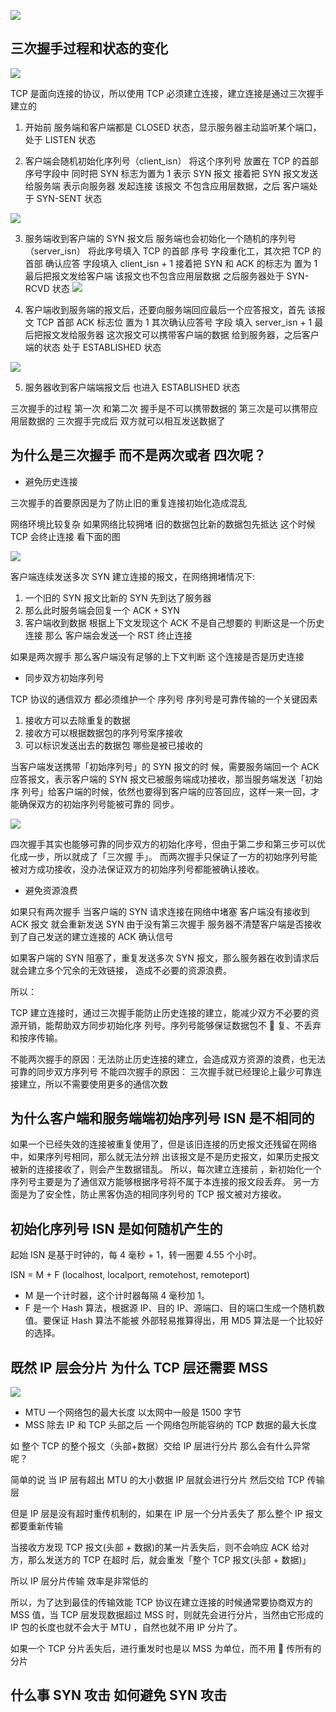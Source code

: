 ![](TCP/TCP_connection.jpg)

## 三次握手过程和状态的变化

![](TCP/tcp_three.jpg)

TCP 是面向连接的协议，所以使用 TCP 必须建立连接，建立连接是通过三次握手建立的

1. 开始前 服务端和客户端都是 CLOSED 状态，显示服务器主动监听某个端口，处于 LISTEN 状态

2. 客户端会随机初始化序列号（client_isn） 将这个序列号 放置在 TCP 的首部序号字段中 同时把 SYN 标志为置为 1 表示 SYN 报文 接着把 SYN 报文发送给服务端 表示向服务器 发起连接 该报文 不包含应用层数据，之后 客户端处于 SYN-SENT 状态

![](TCP/tcp_05.jpg)

3. 服务端收到客户端的 SYN 报文后 服务端也会初始化一个随机的序列号 （server_isn） 将此序号填入 TCP 的首部 序号 字段重化工，其次把 TCP 的首部 确认应答 字段填入 client_isn + 1 接着把 SYN 和 ACK 的标志为 置为 1 最后把报文发给客户端 该报文也不包含应用层数据 之后服务器处于 SYN-RCVD 状态
   ![](TCP/tcp_06.jpg)

4. 客户端收到服务端的报文后，还要向服务端回应最后一个应答报文，首先 该报文 TCP 首部 ACK 标志位 置为 1 其次确认应答号 字段 填入 server_isn + 1 最后把报文发给服务器 这次报文可以携带客户端的数据 给到服务器，之后客户端的状态 处于 ESTABLISHED 状态

![](TCP/tcp_07.jpg)

5. 服务器收到客户端端报文后 也进入 ESTABLISHED 状态

三次握手的过程 第一次 和第二次 握手是不可以携带数据的 第三次是可以携带应用层数据的 三次握手完成后 双方就可以相互发送数据了

## 为什么是三次握手 而不是两次或者 四次呢？

- 避免历史连接

三次握手的首要原因是为了防止旧的重复连接初始化造成混乱

网络环境比较复杂 如果网络比较拥堵 旧的数据包比新的数据包先抵达 这个时候 TCP 会终止连接 看下面的图

![](TCP/tcp_08.jpg)

客户端连续发送多次 SYN 建立连接的报文，在网络拥堵情况下:

1.  一个旧的 SYN 报文比新的 SYN 先到达了服务器
2.  那么此时服务端会回复一个 ACK + SYN
3.  客户端收到数据 根据上下文发现这个 ACK 不是自己想要的 判断这是一个历史连接 那么 客户端会发送一个 RST 终止连接

如果是两次握手 那么客户端没有足够的上下文判断 这个连接是否是历史连接

- 同步双方初始序列号

TCP 协议的通信双方 都必须维护一个 序列号 序列号是可靠传输的一个关键因素

1.  接收方可以去除重复的数据
2.  接收方可以根据数据包的序列号案序接收
3.  可以标识发送出去的数据包 哪些是被已接收的

当客户端发送携带「初始序列号」的 SYN 报文的时 候，需要服务端回一个 ACK 应答报文，表示客户端的 SYN 报文已被服务端成功接收，那当服务端发送「初始序 列号」给客户端的时候，依然也要得到客户端的应答回应，这样一来一回，才能确保双方的初始序列号能被可靠的 同步。

![](TCP/tcp_09.png)

四次握手其实也能够可靠的同步双方的初始化序号，但由于第二步和第三步可以优化成一步，所以就成了「三次握 手」。
而两次握手只保证了一方的初始序列号能被对方成功接收，没办法保证双方的初始序列号都能被确认接收。

- 避免资源浪费

如果只有两次握手 当客户端的 SYN 请求连接在网络中堵塞 客户端没有接收到 ACK 报文 就会重新发送 SYN 由于没有第三次握手 服务器不清楚客户端是否接收到了自己发送的建立连接的 ACK 确认信号

如果客户端的 SYN 阻塞了，重复发送多次 SYN 报文，那么服务器在收到请求后就会建立多个冗余的无效链接， 造成不必要的资源浪费。

所以：

TCP 建立连接时，通过三次握手能防止历史连接的建立，能减少双方不必要的资源开销，能帮助双方同步初始化序
列号。序列号能够保证数据包不 􏰀 复、不丢弃和按序传输。

不能两次握手的原因：无法防止历史连接的建立，会造成双方资源的浪费，也无法可靠的同步双方序列号
不能四次握手的原因： 三次握手就已经理论上最少可靠连接建立，所以不需要使用更多的通信次数

## 为什么客户端和服务端端初始序列号 ISN 是不相同的

如果一个已经失效的连接被重复使用了，但是该旧连接的历史报文还残留在网络中，如果序列号相同，那么就无法分辨
出该报文是不是历史报文，如果历史报文被新的连接接收了，则会产生数据错乱。 所以，每次建立连接前 ，新初始化一个序列号主要是为了通信双方能够根据序号将不属于本连接的报文段丢弃。 另一方面是为了安全性，防止黑客伪造的相同序列号的 TCP 报文被对方接收。

## 初始化序列号 ISN 是如何随机产生的

起始 ISN 是基于时钟的，每 4 毫秒 + 1，转一圈要 4.55 个小时。

ISN = M + F (localhost, localport, remotehost, remoteport)

- M 是一个计时器，这个计时器每隔 4 毫秒加 1。
- F 是一个 Hash 算法，根据源 IP、目的 IP、源端口、目的端口生成一个随机数值。要保证 Hash 算法不能被 外部轻易推算得出，用 MD5 算法是一个比较好的选择。

## 既然 IP 层会分片 为什么 TCP 层还需要 MSS

![](TCP/tcp_mss.jpg)

- MTU 一个网络包的最大长度 以太网中一般是 1500 字节
- MSS 除去 IP 和 TCP 头部之后 一个网络包所能容纳的 TCP 数据的最大长度

如 整个 TCP 的整个报文（头部+数据）交给 IP 层进行分片 那么会有什么异常呢？

简单的说 当 IP 层有超出 MTU 的大小数据 IP 层就会进行分片 然后交给 TCP 传输层

但是 IP 层是没有超时重传机制的，如果在 IP 层一个分片丢失了 那么整个 IP 报文都要重新传输

当接收方发现 TCP 报文(头部 + 数据)的某一片丢失后，则不会响应 ACK 给对方，那么发送方的 TCP 在超时 后，就会重发「整个 TCP 报文(头部 + 数据)」

所以 IP 层分片传输 效率是非常低的

所以，为了达到最佳的传输效能 TCP 协议在建立连接的时候通常要协商双方的 MSS 值，当 TCP 层发现数据超过
MSS 时，则就先会进行分片，当然由它形成的 IP 包的⻓度也就不会大于 MTU ，自然也就不用 IP 分片了。

如果一个 TCP 分片丢失后，进行重发时也是以 MSS 为单位，而不用 􏰀 传所有的分片

## 什么事 SYN 攻击 如何避免 SYN 攻击
